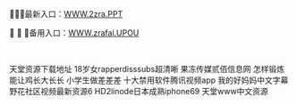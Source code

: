 <p>
	🎅🎅🎅最新入口：<a href="http://www.baidu.com/link?url=6MA2SWnO3Raqke39an_0PUxosM6ZrUGzi1BN9tNnlPW&wd">WWW.2zra.PPT</a> 
	<p>
		🤧
🤧
🤧备用入口：<a href="http://www.baidu.com/link?url=6MA2SWnO3Raqke39an_0PUxosM6ZrUGzi1BN9tNnlPW&wd">WWW.zrafai.UPOU</a> 
	</p>
	<p>
		<br />
	</p>
	<p>
		天堂资源下载地址
18岁女rapperdisssubs超清晰
果冻传媒贰佰信息网
怎样锻炼能让鸡长大长长
小学生做差差差
十大禁用软件腾讯视频app
我的好妈妈中文字幕
野花社区视频最新资源6
HD2linode日本成熟iphone69
天堂www中文资源
	</p>
